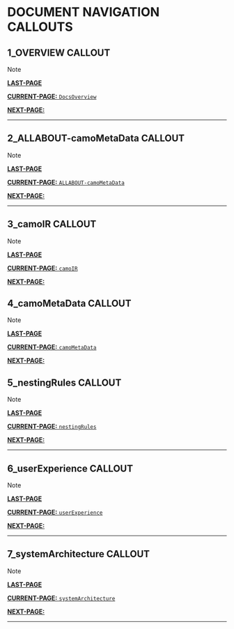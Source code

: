# DOCUMENT NAVIGATION CALLOUTS

## 1_OVERVIEW CALLOUT

> [!NOTE]
> [**LAST-PAGE**](./README.md)
>
> [**CURRENT-PAGE:** `DocsOverview`](./1_OVERVIEW.md)
>
> [**NEXT-PAGE:**](./2_ALLABOUT-camoMetaData.md)

---

## 2_ALLABOUT-camoMetaData CALLOUT

> [!NOTE]
> [**LAST-PAGE**](./1_OVERVIEW.md)
>
> [**CURRENT-PAGE:** `ALLABOUT-camoMetaData`](./2_ALLABOUT-camoMetaData.md)
>
> [**NEXT-PAGE:**](./3_camoIR.md)

---

## 3_camoIR CALLOUT

> [!NOTE]
> [**LAST-PAGE**](./2_ALLABOUT-camoMetaData.md)
>
> [**CURRENT-PAGE:** `camoIR`](./3_camoIR.md)
>
> [**NEXT-PAGE:**](./4_camoMetaData.md)

## 4_camoMetaData CALLOUT

> [!NOTE]
> [**LAST-PAGE**](./3_camoIR.md)
>
> [**CURRENT-PAGE:** `camoMetaData`](./4_camoMetaData.md)
>
> [**NEXT-PAGE:**](./5_nestingRules.md)

## 5_nestingRules CALLOUT

> [!NOTE]
> [**LAST-PAGE**](./4_camoMetaData.md)
>
> [**CURRENT-PAGE:** `nestingRules`](./5_nestingRules.md)
>
> [**NEXT-PAGE:**](./6_userExperience.md)

---

## 6_userExperience CALLOUT

> [!NOTE]
> [**LAST-PAGE**](./5_nestingRules.md)
>
> [**CURRENT-PAGE:** `userExperience`](./6_userExperience.md)
>
> [**NEXT-PAGE:**](./7_systemArchitecture.md)

---

## 7_systemArchitecture CALLOUT

> [!NOTE]
> [**LAST-PAGE**](./6_userExperience.md)
>
> [**CURRENT-PAGE:** `systemArchitecture`](./7_systemArchitecture.md)
>
> [**NEXT-PAGE:**](./8_userExperience.md)

---
